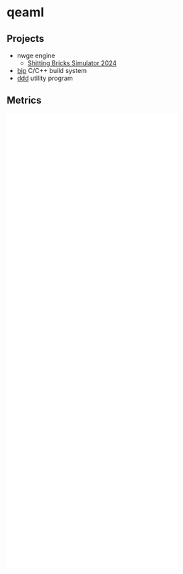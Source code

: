 # qeaml

## Projects

* nwge engine
  * [Shitting Bricks Simulator 2024][sbs2024]
* [bip] C/C++ build system
* [ddd] utility program

## Metrics
[![Metrics](/github-metrics.svg)](https://github.com/lowlighter/metrics)

[nwge]: https://github.com/qeaml/nwge-docs
[sbs2024]: https://github.com/qeaml/sbs2024
[bip]: https://github.com/qeaml/bip
[ddd]: https://github.com/qeaml/ddd
